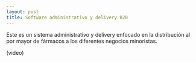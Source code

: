 ```yaml
---
layout: post
title: Software administrativo y delivery B2B
---
```

Este es un sistema administrativo y delivery enfocado en la distribución al por mayor 
de fármacos a los diferentes negocios minoristas.

(video)
